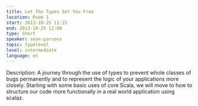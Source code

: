 ```yaml
---
title: Let The Types Set You Free
location: Room 1
start: 2013-10-25 11:15
end: 2013-10-25 12:00
type: Short
speaker: sean-parsons
topic: typelevel
level: intermediate
language: en
---
```


Description: A journey through the use of types to prevent whole classes of bugs permanently and to represent the logic of your applications more closely. Starting with some basic uses of core Scala, we will move to how to structure our code more functionally in a real world application using scalaz.
